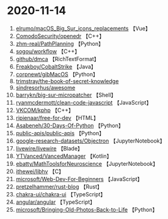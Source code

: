 # 2020-11-14

1. [elrumo/macOS_Big_Sur_icons_replacements](https://github.com/elrumo/macOS_Big_Sur_icons_replacements) 【Vue】
2. [ComodoSecurity/openedr](https://github.com/ComodoSecurity/openedr) 【C++】
3. [zhm-real/PathPlanning](https://github.com/zhm-real/PathPlanning) 【Python】
4. [sogou/workflow](https://github.com/sogou/workflow) 【C++】
5. [github/dmca](https://github.com/github/dmca) 【RichTextFormat】
6. [Freakboy/CobaltStrike](https://github.com/Freakboy/CobaltStrike) 【Java】
7. [corpnewt/gibMacOS](https://github.com/corpnewt/gibMacOS) 【Python】
8. [trimstray/the-book-of-secret-knowledge](https://github.com/trimstray/the-book-of-secret-knowledge) 
9. [sindresorhus/awesome](https://github.com/sindresorhus/awesome) 
10. [barrykn/big-sur-micropatcher](https://github.com/barrykn/big-sur-micropatcher) 【Shell】
11. [ryanmcdermott/clean-code-javascript](https://github.com/ryanmcdermott/clean-code-javascript) 【JavaScript】
12. [VKCOM/kphp](https://github.com/VKCOM/kphp) 【C++】
13. [ripienaar/free-for-dev](https://github.com/ripienaar/free-for-dev) 【HTML】
14. [Asabeneh/30-Days-Of-Python](https://github.com/Asabeneh/30-Days-Of-Python) 【Python】
15. [public-apis/public-apis](https://github.com/public-apis/public-apis) 【Python】
16. [google-research-datasets/Objectron](https://github.com/google-research-datasets/Objectron) 【JupyterNotebook】
17. [livewire/livewire](https://github.com/livewire/livewire) 【Blade】
18. [YTVanced/VancedManager](https://github.com/YTVanced/VancedManager) 【Kotlin】
19. [ebatty/MathToolsforNeuroscience](https://github.com/ebatty/MathToolsforNeuroscience) 【JupyterNotebook】
20. [ithewei/libhv](https://github.com/ithewei/libhv) 【C】
21. [microsoft/Web-Dev-For-Beginners](https://github.com/microsoft/Web-Dev-For-Beginners) 【JavaScript】
22. [pretzelhammer/rust-blog](https://github.com/pretzelhammer/rust-blog) 【Rust】
23. [chakra-ui/chakra-ui](https://github.com/chakra-ui/chakra-ui) 【TypeScript】
24. [angular/angular](https://github.com/angular/angular) 【TypeScript】
25. [microsoft/Bringing-Old-Photos-Back-to-Life](https://github.com/microsoft/Bringing-Old-Photos-Back-to-Life) 【Python】
